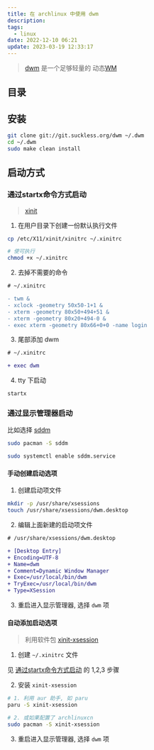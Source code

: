 ```yaml
---
title: 在 archlinux 中使用 dwm
description: 
tags:
  - linux
date: 2022-12-10 06:21
update: 2023-03-19 12:33:17
---
```


> [dwm](https://wiki.archlinux.org/title/Dwm) 是一个足够轻量的 动态[WM](https://wiki.archlinux.org/title/Window_manager)  

## 目录

## 安装

```bash
git clone git://git.suckless.org/dwm ~/.dwm
cd ~/.dwm
sudo make clean install
```

## 启动方式

### 通过startx命令方式启动

> [xinit](https://wiki.archlinux.org/title/Xinit)  

1. 在用户目录下创建一份默认执行文件  

```bash
cp /etc/X11/xinit/xinitrc ~/.xinitrc

# 使可执行
chmod +x ~/.xinitrc
```

2. 去掉不需要的命令

```diff
# ~/.xinitrc

- twm &
- xclock -geometry 50x50-1+1 &
- xterm -geometry 80x50+494+51 &
- xterm -geometry 80x20+494-0 &
- exec xterm -geometry 80x66+0+0 -name login
```

3. 尾部添加 dwm

```diff
# ~/.xinitrc

+ exec dwm
```

4. tty 下启动

```bash
startx
```

### 通过显示管理器启动

比如选择 [sddm](https://wiki.archlinux.org/title/SDDM)

```bash
sudo pacman -S sddm

sudo systemctl enable sddm.service
```

#### 手动创建启动选项


1. 创建启动项文件

```bash
mkdir -p /usr/share/xsessions
touch /usr/share/xsessions/dwm.desktop
```

2. 编辑上面新建的启动项文件

```diff
# /usr/share/xsessions/dwm.desktop

+ [Desktop Entry]
+ Encoding=UTF-8
+ Name=dwm
+ Comment=Dynamic Window Manager
+ Exec=/usr/local/bin/dwm
+ TryExec=/usr/local/bin/dwm
+ Type=XSession
```

3. 重启进入显示管理器, 选择 `dwm` 项

#### 自动添加启动选项

> 利用软件包 [xinit-xsession](/usr/share/xsessions/dwm.desktop)  

1. 创建 `~/.xinitrc` 文件

见 [通过startx命令方式启动](#通过startx命令方式启动) 的 1,2,3 步骤

2. 安装 `xinit-xsession`

```bash
# 1. 利用 aur 助手, 如 paru
paru -S xinit-xsession

# 2. 或如果配置了 archlinuxcn
sudo pacman -S xinit-xsession
```

3. 重启进入显示管理器, 选择 `dwm` 项

